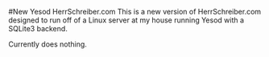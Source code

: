 #New Yesod HerrSchreiber.com
This is a new version of HerrSchreiber.com designed to run off of a Linux
server at my house running Yesod with a SQLite3 backend.

Currently does nothing.
